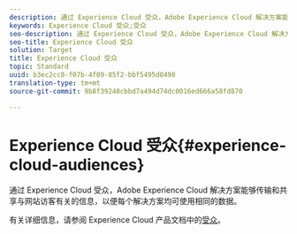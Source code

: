 ```yaml
---
description: 通过 Experience Cloud 受众，Adobe Experience Cloud 解决方案能够传输和共享与网站访客有关的信息，以便每个解决方案均可使用相同的数据。
keywords: Experience Cloud 受众;受众
seo-description: 通过 Experience Cloud 受众，Adobe Experience Cloud 解决方案能够传输和共享与网站访客有关的信息，以便每个解决方案均可使用相同的数据。
seo-title: Experience Cloud 受众
solution: Target
title: Experience Cloud 受众
topic: Standard
uuid: b3ec2cc8-f07b-4f09-85f2-bbf5495d0490
translation-type: tm+mt
source-git-commit: 9b8f39240cbbd7a494d74dc0016ed666a58fd870

---
```



# Experience Cloud 受众{#experience-cloud-audiences}

通过 Experience Cloud 受众，Adobe Experience Cloud 解决方案能够传输和共享与网站访客有关的信息，以便每个解决方案均可使用相同的数据。

有关详细信息，请参阅 Experience Cloud 产品文档中的[受众](https://marketing.adobe.com/resources/help/en_US/mcloud/audience_library.html)。
